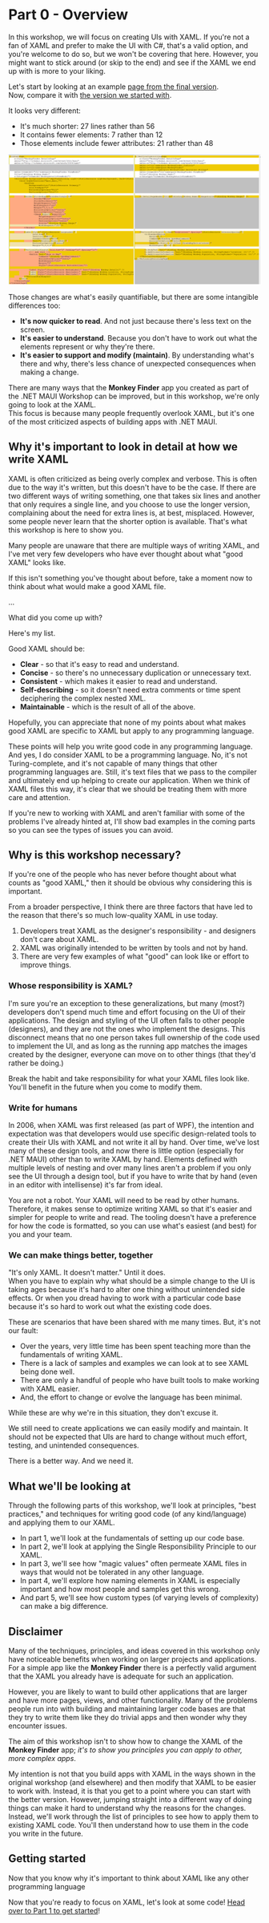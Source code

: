 # Part 0 - Overview

In this workshop, we will focus on creating UIs with XAML. If you're not a fan of XAML and prefer to make the UI with C#, that's a valid option, and you're welcome to do so, but we won't be covering that here.  However, you might want to stick around (or skip to the end) and see if the XAML we end up with is more to your liking.

Let's start by looking at an example [page from the final version](https://github.com/mrlacey/dotnet-maui-workshop-xaml/blob/main/Part%205%20-%20Custom%20Types/Finish/MonkeyFinder/View/DetailsPage.xaml).  
Now, compare it with [the version we started with](https://github.com/mrlacey/dotnet-maui-workshop-xaml/blob/main/Part%201%20-%20Fundamentals/Start/MonkeyFinder/View/DetailsPage.xaml).

It looks very different:

- It's much shorter: 27 lines rather than 56
- It contains fewer elements: 7 rather than 12
- Those elements include fewer attributes: 21 rather than 48

![Diff: DetailsPage.xaml before and after](../Art/diff-detailspage-xaml.png)

Those changes are what's easily quantifiable, but there are some intangible differences too:

- **It's now quicker to read**. And not just because there's less text on the screen.
- **It's easier to understand**. Because you don't have to work out what the elements represent or why they're there.
- **It's easier to support and modify (maintain)**. By understanding what's there and why, there's less chance of unexpected consequences when making a change.

There are many ways that the **Monkey Finder** app you created as part of the .NET MAUI Workshop can be improved, but in this workshop, we're only going to look at the XAML.  
This focus is because many people frequently overlook XAML, but it's one of the most criticized aspects of building apps with .NET MAUI.

## Why it's important to look in detail at how we write XAML

XAML is often criticized as being overly complex and verbose. This is often due to the way it's written, but this doesn't have to be the case. If there are two different ways of writing something, one that takes six lines and another that only requires a single line, and you choose to use the longer version, complaining about the need for extra lines is, at best, misplaced. However, some people never learn that the shorter option is available. That's what this workshop is here to show you.

Many people are unaware that there are multiple ways of writing XAML, and I've met very few developers who have ever thought about what "good XAML" looks like.

If this isn't something you've thought about before, take a moment now to think about what would make a good XAML file.

...

What did you come up with?

Here's my list.

Good XAML should be:

- **Clear** - so that it's easy to read and understand.
- **Concise** - so there's no unnecessary duplication or unnecessary text.
- **Consistent** - which makes it easier to read and understand.
- **Self-describing** - so it doesn't need extra comments or time spent deciphering the complex nested XML.
- **Maintainable** - which is the result of all of the above.

Hopefully, you can appreciate that none of my points about what makes good XAML are specific to XAML but apply to any programming language.

These points will help you write good code in any programming language. And yes, I do consider XAML to be a programming language. No, it's not Turing-complete, and it's not capable of many things that other programming languages are. Still, it's text files that we pass to the compiler and ultimately end up helping to create our application. When we think of XAML files this way, it's clear that we should be treating them with more care and attention.

If you're new to working with XAML and aren't familiar with some of the problems I've already hinted at, I'll show bad examples in the coming parts so you can see the types of issues you can avoid.

## Why is this workshop necessary?

If you're one of the people who has never before thought about what counts as "good XAML," then it should be obvious why considering this is important.

From a broader perspective, I think there are three factors that have led to the reason that there's so much low-quality XAML in use today.

1. Developers treat XAML as the designer's responsibility - and designers don't care about XAML.
2. XAML was originally intended to be written by tools and not by hand.
3. There are very few examples of what "good" can look like or effort to improve things.

### Whose responsibility is XAML?

I'm sure you're an exception to these generalizations, but many (most?) developers don't spend much time and effort focusing on the UI of their applications. The design and styling of the UI often falls to other people (designers), and they are not the ones who implement the designs. This disconnect means that no one person takes full ownership of the code used to implement the UI, and as long as the running app matches the images created by the designer, everyone can move on to other things (that they'd rather be doing.)

Break the habit and take responsibility for what your XAML files look like. You'll benefit in the future when you come to modify them.

### Write for humans

In 2006, when XAML was first released (as part of WPF), the intention and expectation was that developers would use specific design-related tools to create their UIs with XAML and not write it all by hand. Over time, we've lost many of these design tools, and now there is little option (especially for .NET MAUI) other than to write XAML by hand. Elements defined with multiple levels of nesting and over many lines aren't a problem if you only see the UI through a design tool, but if you have to write that by hand (even in an editor with intellisense) it's far from ideal.

You are not a robot. Your XAML will need to be read by other humans. Therefore, it makes sense to optimize writing XAML so that it's easier and simpler for people to write and read. The tooling doesn't have a preference for how the code is formatted, so you can use what's easiest (and best) for you and your team.

### We can make things better, together

"It's only XAML. It doesn't matter." Until it does.  
When you have to explain why what should be a simple change to the UI is taking ages because it's hard to alter one thing without unintended side effects. Or when you dread having to work with a particular code base because it's so hard to work out what the existing code does.

These are scenarios that have been shared with me many times. But, it's not our fault:

- Over the years, very little time has been spent teaching more than the fundamentals of writing XAML.
- There is a lack of samples and examples we can look at to see XAML being done well.
- There are only a handful of people who have built tools to make working with XAML easier.
- And, the effort to change or evolve the language has been minimal.

While these are why we're in this situation, they don't excuse it.

We still need to create applications we can easily modify and maintain. It should not be expected that UIs are hard to change without much effort, testing, and unintended consequences.

There is a better way. And we need it.

## What we'll be looking at

Through the following parts of this workshop, we'll look at principles, "best practices," and techniques for writing good code (of any kind/language) and applying them to our XAML.

- In part 1, we'll look at the fundamentals of setting up our code base.
- In part 2, we'll look at applying the Single Responsibility Principle to our XAML.
- In part 3, we'll see how "magic values" often permeate XAML files in ways that would not be tolerated in any other language.
- In part 4, we'll explore how naming elements in XAML is especially important and how most people and samples get this wrong.
- And part 5, we'll see how custom types (of varying levels of complexity) can make a big difference.

## Disclaimer

Many of the techniques, principles, and ideas covered in this workshop only have noticeable benefits when working on larger projects and applications. For a simple app like the **Monkey Finder** there is a perfectly valid argument that the XAML you already have is adequate for such an application.

However, you are likely to want to build other applications that are larger and have more pages, views, and other functionality. Many of the problems people run into with building and maintaining larger code bases are that they try to write them like they do trivial apps and then wonder why they encounter issues.

The aim of this workshop isn't to show how to change the XAML of the **Monkey Finder** app; _it's to show you principles you can apply to other, more complex apps_.

My intention is not that you build apps with XAML in the ways shown in the original workshop (and elsewhere) and then modify that XAML to be easier to work with. Instead, it is that you get to a point where you can start with the better version. However, jumping straight into a different way of doing things can make it hard to understand why the reasons for the changes. Instead, we'll work through the list of principles to see how to apply them to existing XAML code. You'll then understand how to use them in the code you write in the future.

## Getting started

Now that you know why it's important to think about XAML like any other programming language

Now that you're ready to focus on XAML, let's look at some code! [Head over to Part 1 to get started](../Part%201%20-%20Fundamentals/README.md)!
